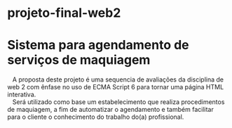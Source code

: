 # projeto-final-web2
# Sistema para agendamento de serviços de maquiagem
&nbsp;&nbsp;&nbsp;A proposta deste projeto é uma sequencia de avaliações da disciplina de web 2 com ênfase no uso de ECMA Script 6 para tornar uma página HTML interativa.<br>
&nbsp;&nbsp;&nbsp;Será utilizado como base um estabelecimento que realiza procedimentos de maquiagem, a fim de automatizar o agendamento e também facilitar para o cliente o conhecimento do trabalho do(a) profissional.
